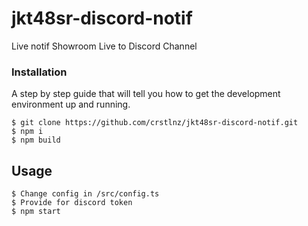 # jkt48sr-discord-notif
Live notif Showroom Live to Discord Channel

### Installation

A step by step guide that will tell you how to get the development environment up and running.

```
$ git clone https://github.com/crstlnz/jkt48sr-discord-notif.git
$ npm i
$ npm build
```

## Usage


```
$ Change config in /src/config.ts
$ Provide for discord token
$ npm start
```

